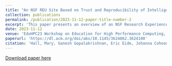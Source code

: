 ```yaml
---
title: "An NSF REU Site Based on Trust and Reproducibility of Intelligent Computation: Experience Report"
collection: publications
permalink: /publication/2023-11-12-paper-title-number-2
excerpt: 'This paper presents an overview of an NSF Research Experience for Undergraduate (REU) Site on Trust and Reproducibility of Intelligent Computation, delivered by faculty and graduate students in the Kahlert School of Computing at University of Utah. The chosen themes bring together several concerns for the future in producing computational results that can be trusted: secure, reproducible, based on sound algorithmic foundations, and developed in the context of ethical considerations. The research areas represented by student projects include machine learning, high-performance computing, algorithms and applications, computer security, data science, and human-centered computing. In the first four weeks of the program, the entire student cohort spent their mornings in lessons from experts in these crosscutting topics, and used one-of-a-kind research platforms operated by the University of Utah, namely NSF-funded CloudLab and POWDER facilities; reading assignments, quizzes, and hands-on exercises reinforced the lessons. In the subsequent five weeks, lectures were less frequent, as students branched into small groups to develop their research projects. The final week focused on a poster presentation and final report. Through describing our experiences, this program can serve as a model for preparing a future workforce to integrate machine learning into trustworthy and reproducible applications.'
date: 2023-11-12
venue: 'EduHPC23 Workshop on Education for High Performance Computing, 2023'
paperurl: 'https://dl.acm.org/doi/abs/10.1145/3624062.3624100'
citation: 'Hall, Mary, Ganesh Gopalakrishnan, Eric Eide, Johanna Cohoon, Jeff Phillips, Mu Zhang, Shireen Elhabian et al. "An NSF REU Site Based on Trust and Reproducibility of Intelligent Computation: Experience Report." In Proceedings of the SC23 Workshops of The International Conference on High Performance Computing, Network, Storage, and Analysis, pp. 343-349. 2023.'
---
```

[Download paper here](https://dl.acm.org/doi/abs/10.1145/3624062.3624100)

<!-- Recommended citation: Your Name, You. (20). "Paper Title Number 1." <i>Journal 1</i>. 1(1). -->